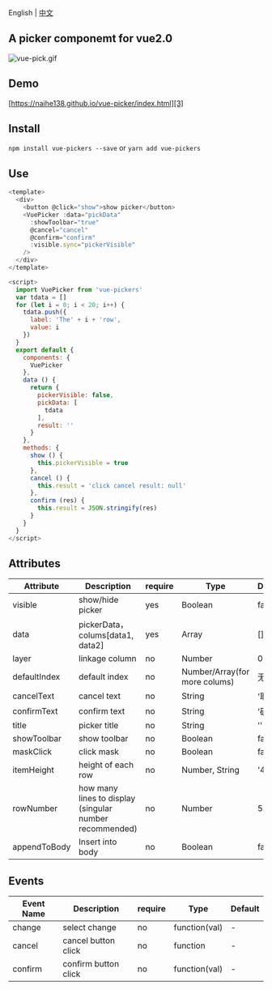 English | [中文](https://github.com/naihe138/vue-picker)

## A picker componemt for vue2.0

![vue-pick.gif][1]

## Demo

[https://naihe138.github.io/vue-picker/index.html][3]

## Install

`npm install vue-pickers --save` or `yarn add vue-pickers`

## Use

```javascript
<template>
  <div>
    <button @click="show">show picker</button>
    <VuePicker :data="pickData"
      :showToolbar="true"
      @cancel="cancel"
      @confirm="confirm"
      :visible.sync="pickerVisible"
    />
  </div>
</template>

<script>
  import VuePicker from 'vue-pickers'
  var tdata = []
  for (let i = 0; i < 20; i++) {
    tdata.push({
      label: 'The' + i + 'row',
      value: i
    })
  }
  export default {
    components: {
      VuePicker
    },
    data () {
      return {
        pickerVisible: false,
        pickData: [
          tdata
        ],
        result: ''
      }
    },
    methods: {
      show () {
        this.pickerVisible = true
      },
      cancel () {
        this.result = 'click cancel result: null'
      },
      confirm (res) {
        this.result = JSON.stringify(res)
      }
    }
  }
</script>
```

## Attributes

| Attribute | Description | require | Type | Default |
| --- | --- | --- | --- | --- |
| visible | show/hide picker | yes | Boolean | false |
| data | pickerData，colums[data1, data2] | yes | Array | [] |
| layer | linkage column | no | Number | 0 |
| defaultIndex | default index | no | Number/Array(for more colums) | 无 |
| cancelText | cancel text | no | String | '取消' |
| confirmText | confirm text | no | String | '确认' |
| title | picker title | no | String | '' |
| showToolbar | show toolbar | no | Boolean | false |
| maskClick | click mask | no | Boolean | false |
| itemHeight | height of each row | no | Number, String | '44px' |
| rowNumber | how many lines to display (singular number recommended) | no | Number | 5 |
| appendToBody | Insert into body | no | Boolean | false |

## Events

| Event Name | Description          | require | Type          | Default |
| ---------- | -------------------- | ------- | ------------- | ------- |
| change     | select change        | no      | function(val) | -       |
| cancel     | cancel button click  | no      | function      | -       |
| confirm    | confirm button click | no      | function(val) | -       |

[1]: http://ypimg.naice.me/vue-picker.gif
[3]: https://naihe138.github.io/vue-picker/index.html
